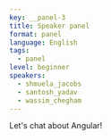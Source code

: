 ```yaml
---
key: __panel-3
title: Speaker panel
format: panel
language: English
tags:
  - panel
level: beginner
speakers:
  - shmuela_jacobs
  - santosh_yadav
  - wassim_chegham
---
```

Let's chat about Angular!